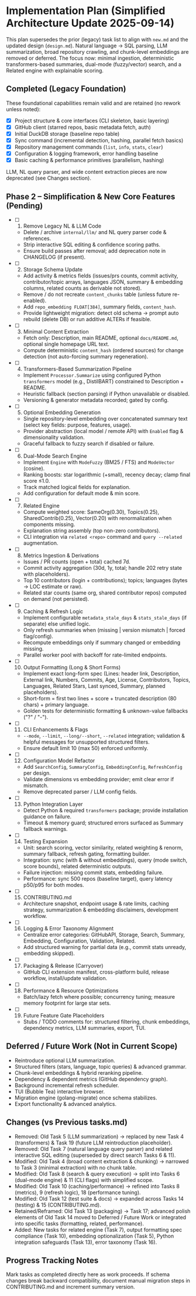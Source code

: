 # Implementation Plan (Simplified Architecture Update 2025-09-14)

This plan supersedes the prior (legacy) task list to align with `new.md` and the updated design (`design.md`). Natural language → SQL parsing, LLM summarization, broad repository crawling, and chunk-level embeddings are removed or deferred. The focus now: minimal ingestion, deterministic transformers-based summaries, dual-mode (fuzzy/vector) search, and a Related engine with explainable scoring.

## Completed (Legacy Foundation)
These foundational capabilities remain valid and are retained (no rework unless noted):
- [x] Project structure & core interfaces (CLI skeleton, basic layering)
- [x] GitHub client (starred repos, basic metadata fetch, auth)
- [x] Initial DuckDB storage (baseline repo table)
- [x] Sync command (incremental detection, hashing, parallel fetch basics)
- [x] Repository management commands (`list`, `info`, `stats`, `clear`)
- [x] Configuration & logging framework, error handling baseline
- [x] Basic caching & performance primitives (parallelism, hashing)

LLM, NL query parser, and wide content extraction pieces are now deprecated (see Changes section).

## Phase 2 – Simplification & New Core Features (Pending)
- [ ] 1. Remove Legacy NL & LLM Code
   - Delete / archive `internal/llm/` and NL query parser code & references.
   - Strip interactive SQL editing & confidence scoring paths.
   - Ensure build passes after removal; add deprecation note in CHANGELOG (if present).

- [ ] 2. Storage Schema Update
   - Add activity & metrics fields (issues/prs counts, commit activity, contributor/topic arrays, languages JSON, summary & embedding columns, related counts as derivable not stored).
   - Remove / do not recreate `content_chunks` table (unless future re-enabled).
   - Add `repo_embedding FLOAT[384]`, summary fields, `content_hash`.
   - Provide lightweight migration: detect old schema -> prompt auto rebuild (delete DB) or run additive ALTERs if feasible.

- [ ] 3. Minimal Content Extraction
   - Fetch only: Description, main README, optional `docs/README.md`, optional single homepage URL text.
   - Compute deterministic `content_hash` (ordered sources) for change detection (not auto-forcing summary regeneration).

- [ ] 4. Transformers-Based Summarization Pipeline
   - Implement `Processor.Summarize` using configured Python `transformers` model (e.g., DistilBART) constrained to Description + README.
   - Heuristic fallback (section parsing) if Python unavailable or disabled.
   - Versioning & generator metadata recorded; gated by config.

- [ ] 5. Optional Embedding Generation
   - Single repository-level embedding over concatenated summary text (select key fields: purpose, features, usage).
   - Provider abstraction (local model / remote API) with `Enabled` flag & dimensionality validation.
   - Graceful fallback to fuzzy search if disabled or failure.

- [ ] 6. Dual-Mode Search Engine
   - Implement `Engine` with `ModeFuzzy` (BM25 / FTS) and `ModeVector` (cosine).
   - Ranking boosts: star logarithmic (+small), recency decay; clamp final score ≤1.0.
   - Track matched logical fields for explanation.
   - Add configuration for default mode & min score.

- [ ] 7. Related Engine
   - Compute weighted score: SameOrg(0.30), Topics(0.25), SharedContrib(0.25), Vector(0.20) with renormalization when components missing.
   - Explanation string assembly (top non-zero contributors).
   - CLI integration via `related <repo>` command and `query --related` augmentation.

- [ ] 8. Metrics Ingestion & Derivations
   - Issues / PR counts (open + total) cached 7d.
   - Commit activity aggregation (30d, 1y, total; handle 202 retry state with placeholders).
   - Top 10 contributors (login + contributions); topics; languages (bytes → LOC estimate or raw).
   - Related star counts (same org, shared contributor repos) computed on demand (not persisted).

- [ ] 9. Caching & Refresh Logic
   - Implement configurable `metadata_stale_days` & `stats_stale_days` (if separate) else unified logic.
   - Only refresh summaries when (missing | version mismatch | forced flag/config).
   - Recompute embeddings only if summary changed or embedding missing.
   - Parallel worker pool with backoff for rate-limited endpoints.

- [ ] 10. Output Formatting (Long & Short Forms)
   - Implement exact long-form spec (Lines: header link, Description, External link, Numbers, Commits, Age, License, Contributors, Topics, Languages, Related Stars, Last synced, Summary, planned placeholders).
   - Short-form = first two lines + score + truncated description (80 chars) + primary language.
   - Golden tests for deterministic formatting & unknown-value fallbacks ("?" / "-").

- [ ] 11. CLI Enhancements & Flags
   - `--mode`, `--limit`, `--long/--short`, `--related` integration; validation & helpful messages for unsupported structured filters.
   - Ensure default limit 10 (max 50) enforced uniformly.

- [ ] 12. Configuration Model Refactor
   - Add `SearchConfig`, `SummaryConfig`, `EmbeddingConfig`, `RefreshConfig` per design.
   - Validate dimensions vs embedding provider; emit clear error if mismatch.
   - Remove deprecated parser / LLM config fields.

- [ ] 13. Python Integration Layer
   - Detect Python & required `transformers` package; provide installation guidance on failure.
   - Timeout & memory guard; structured errors surfaced as Summary fallback warnings.

- [ ] 14. Testing Expansion
   - Unit: search scoring, vector similarity, related weighting & renorm, summary fallback, refresh gating, formatting builder.
   - Integration: sync (with & without embeddings), query (mode switch, score bounds), related deterministic outputs.
   - Failure injection: missing commit stats, embedding failure.
   - Performance: sync 500 repos (baseline target), query latency p50/p95 for both modes.

- [ ] 15. CONTRIBUTING.md
   - Architecture snapshot, endpoint usage & rate limits, caching strategy, summarization & embedding disclaimers, development workflow.

- [ ] 16. Logging & Error Taxonomy Alignment
   - Centralize error categories: GitHubAPI, Storage, Search, Summary, Embedding, Configuration, Validation, Related.
   - Add structured warning for partial data (e.g., commit stats unready, embedding skipped).

- [ ] 17. Packaging & Release (Carryover)
   - GitHub CLI extension manifest, cross-platform build, release workflow, install/update validation.

- [ ] 18. Performance & Resource Optimizations
   - Batch/lazy fetch where possible; concurrency tuning; measure memory footprint for large star sets.

- [ ] 19. Future Feature Gate Placeholders
   - Stubs / TODO comments for: structured filtering, chunk embeddings, dependency metrics, LLM summaries, export, TUI.

## Deferred / Future Work (Not in Current Scope)
- Reintroduce optional LLM summarization.
- Structured filters (stars, language, topic queries) & advanced grammar.
- Chunk-level embeddings & hybrid reranking pipeline.
- Dependency & dependent metrics (GitHub dependency graph).
- Background incremental refresh scheduler.
- TUI (Bubble Tea) interactive browser.
- Migration engine (golang-migrate) once schema stabilizes.
- Export functionality & advanced analytics.

## Changes (vs Previous tasks.md)
- Removed: Old Task 5 (LLM summarization) → replaced by new Task 4 (transformers) & Task 19 (future LLM reintroduction placeholder).
- Removed: Old Task 7 (natural language query parser) and related interactive SQL editing (superseded by direct search Tasks 6 & 11).
- Modified: Old Task 4 (broad content extraction & chunking) → narrowed to Task 3 (minimal extraction) with no chunk table.
- Modified: Old Task 8 (search & query execution) → split into Tasks 6 (dual-mode engine) & 11 (CLI flags) with simplified scope.
- Modified: Old Task 10 (caching/performance) → refined into Tasks 8 (metrics), 9 (refresh logic), 18 (performance tuning).
- Modified: Old Task 12 (test suite & docs) → expanded across Tasks 14 (testing) & 15 (CONTRIBUTING.md).
- Retained/Reframed: Old Task 13 (packaging) → Task 17; advanced polish elements of Old Task 14 moved to Deferred / Future Work or integrated into specific tasks (formatting, related, performance).
- Added: New tasks for related engine (Task 7), output formatting spec compliance (Task 10), embedding optionalization (Task 5), Python integration safeguards (Task 13), error taxonomy (Task 16).

## Progress Tracking Notes
Mark tasks as completed directly here as work proceeds. If schema changes break backward compatibility, document manual migration steps in CONTRIBUTING.md and increment summary version.
